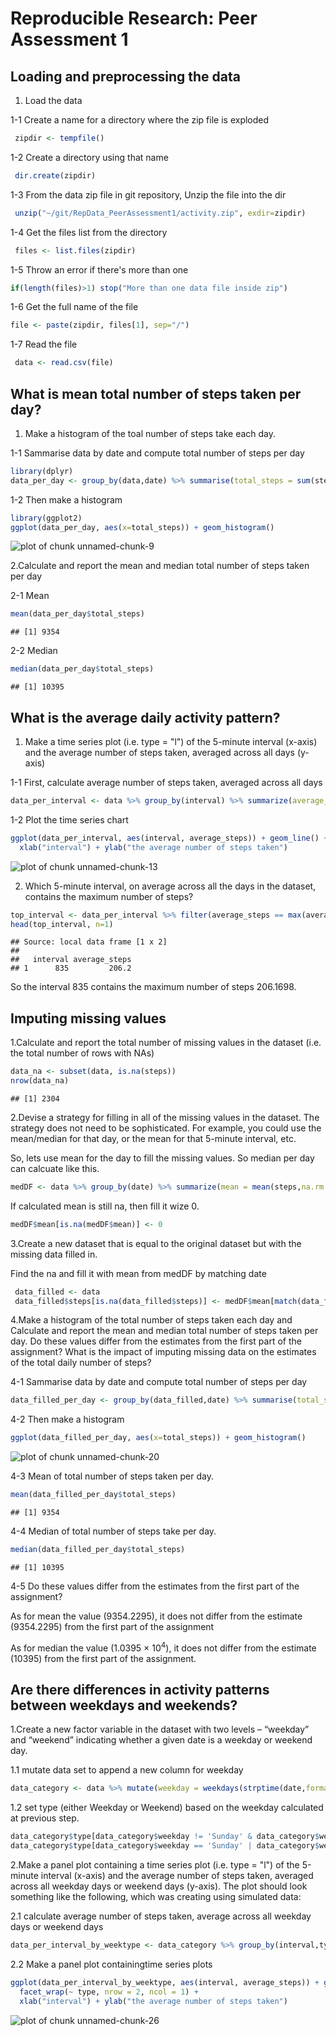 # Reproducible Research: Peer Assessment 1


## Loading and preprocessing the data

1. Load the data

1-1  Create a name for a directory where the zip file is exploded


```r
 zipdir <- tempfile()
```

1-2 Create a directory using that name


```r
 dir.create(zipdir)
```

1-3 From the data zip file in git repository, Unzip the file into the dir


```r
 unzip("~/git/RepData_PeerAssessment1/activity.zip", exdir=zipdir)
```

1-4 Get the files list from the directory


```r
 files <- list.files(zipdir)
```

1-5 Throw an error if there's more than one


```r
if(length(files)>1) stop("More than one data file inside zip")
```

1-6 Get the full name of the file


```r
file <- paste(zipdir, files[1], sep="/")
```

1-7 Read the file


```r
 data <- read.csv(file)
```

## What is mean total number of steps taken per day?

1. Make a histogram of the toal number of steps take each day.  

1-1 Sammarise data by date and compute total number of steps per day


```r
library(dplyr)
data_per_day <- group_by(data,date) %>% summarise(total_steps = sum(steps, na.rm = TRUE))
```

1-2 Then make a histogram 


```r
library(ggplot2)
ggplot(data_per_day, aes(x=total_steps)) + geom_histogram()
```

![plot of chunk unnamed-chunk-9](./PA1_template_files/figure-html/unnamed-chunk-9.png) 

2.Calculate and report the mean and median total number of steps taken per day

2-1 Mean

```r
mean(data_per_day$total_steps)
```

```
## [1] 9354
```

2-2 Median

```r
median(data_per_day$total_steps)
```

```
## [1] 10395
```
## What is the average daily activity pattern?

1. Make a time series plot (i.e. type = "l") of the 5-minute interval (x-axis) and the average number of steps taken, averaged across all days (y-axis)

1-1 First, calculate average number of steps taken, averaged across all days


```r
data_per_interval <- data %>% group_by(interval) %>% summarize(average_steps = mean(steps, na.rm=TRUE))
```

1-2 Plot the time series chart


```r
ggplot(data_per_interval, aes(interval, average_steps)) + geom_line() + 
  xlab("interval") + ylab("the average number of steps taken")
```

![plot of chunk unnamed-chunk-13](./PA1_template_files/figure-html/unnamed-chunk-13.png) 

2. Which 5-minute interval, on average across all the days in the dataset, contains the maximum number of steps?


```r
top_interval <- data_per_interval %>% filter(average_steps == max(average_steps))
head(top_interval, n=1)
```

```
## Source: local data frame [1 x 2]
## 
##   interval average_steps
## 1      835         206.2
```

So the interval 835 contains the maximum number of steps 206.1698. 

## Imputing missing values

1.Calculate and report the total number of missing values in the dataset (i.e. the total number of rows with NAs)


```r
data_na <- subset(data, is.na(steps))
nrow(data_na)
```

```
## [1] 2304
```

2.Devise a strategy for filling in all of the missing values in the dataset. The strategy does not need to be sophisticated. For example, you could use the mean/median for that day, or the mean for that 5-minute interval, etc.

So, lets use mean for the day to fill the missing values. So median per day can calcuate like this.


```r
medDF <- data %>% group_by(date) %>% summarize(mean = mean(steps,na.rm = TRUE))
```

If calculated mean is still na, then fill it wize 0.


```r
medDF$mean[is.na(medDF$mean)] <- 0
```

3.Create a new dataset that is equal to the original dataset but with the missing data filled in.

Find the na and fill it with mean from medDF by matching date


```r
 data_filled <- data
 data_filled$steps[is.na(data_filled$steps)] <- medDF$mean[match(data_filled$date,medDF$date)][is.na(data_filled$steps)]
```

4.Make a histogram of the total number of steps taken each day and Calculate and report the mean and median total number of steps taken per day. Do these values differ from the estimates from the first part of the assignment? What is the impact of imputing missing data on the estimates of the total daily number of steps?

4-1 Sammarise data by date and compute total number of steps per day


```r
data_filled_per_day <- group_by(data_filled,date) %>% summarise(total_steps = sum(steps, na.rm = TRUE))
```

4-2 Then make a histogram 


```r
ggplot(data_filled_per_day, aes(x=total_steps)) + geom_histogram()
```

![plot of chunk unnamed-chunk-20](./PA1_template_files/figure-html/unnamed-chunk-20.png) 


4-3 Mean of total number of steps taken per day.

```r
mean(data_filled_per_day$total_steps)
```

```
## [1] 9354
```

4-4 Median of total number of steps take per day.

```r
median(data_filled_per_day$total_steps)
```

```
## [1] 10395
```

4-5 Do these values differ from the estimates from the first part of the assignment? 

As for mean the value (9354.2295), it does not differ from the estimate (9354.2295) from the first part of the assignment

As for median the value (1.0395 &times; 10<sup>4</sup>), it does not differ from the estimate (10395) from the first part of the assignment.

## Are there differences in activity patterns between weekdays and weekends?

1.Create a new factor variable in the dataset with two levels – “weekday” and “weekend” indicating whether a given date is a weekday or weekend day.

1.1 mutate data set to append a new column for weekday


```r
data_category <- data %>% mutate(weekday = weekdays(strptime(date,format="%Y-%m-%d")))
```

1.2 set type (either Weekday or Weekend) based on the weekday calculated at previous step.


```r
data_category$type[data_category$weekday != 'Sunday' & data_category$weekday != 'Saturday'] <- 'Weekday'
data_category$type[data_category$weekday == 'Sunday' | data_category$weekday == 'Saturday'] <- 'Weekend'
```

2.Make a panel plot containing a time series plot (i.e. type = "l") of the 5-minute interval (x-axis) and the average number of steps taken, averaged across all weekday days or weekend days (y-axis). The plot should look something like the following, which was creating using simulated data:

2.1 calculate average number of steps taken, average across all weekday days or weekend days


```r
data_per_interval_by_weektype <- data_category %>% group_by(interval,type) %>% summarize(average_steps = mean(steps, na.rm=TRUE))
```

2.2 Make a panel plot containingtime series plots


```r
ggplot(data_per_interval_by_weektype, aes(interval, average_steps)) + geom_line() + 
  facet_wrap(~ type, nrow = 2, ncol = 1) +
  xlab("interval") + ylab("the average number of steps taken")
```

![plot of chunk unnamed-chunk-26](./PA1_template_files/figure-html/unnamed-chunk-26.png) 

